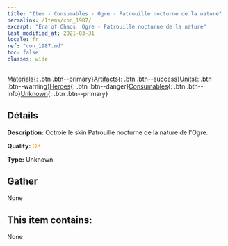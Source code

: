 ```yaml
---
title: "Item - Consumables - Ogre - Patrouille nocturne de la nature"
permalink: /Items/con_1987/
excerpt: "Era of Chaos  Ogre - Patrouille nocturne de la nature"
last_modified_at: 2021-03-31
locale: fr
ref: "con_1987.md"
toc: false
classes: wide
---
```

 [Materials](/fr/Items/){: .btn .btn--primary}[Artifacts](/fr/Items/Artifacts/){: .btn .btn--success}[Units](/fr/Items/Units/){: .btn .btn--warning}[Heroes](/fr/Items/Heroes/){: .btn .btn--danger}[Consumables](/fr/Items/Consumables/){: .btn .btn--info}[Unknown](/fr/Items/Unknown/){: .btn .btn--primary}

## Détails
 **Description:** Octroie le skin Patrouille nocturne de la nature de l'Ogre.

 **Quality:** <span style="color: #FF8C00">OK</span>

 **Type:** Unknown

## Gather

  None

## This item contains:

  None

